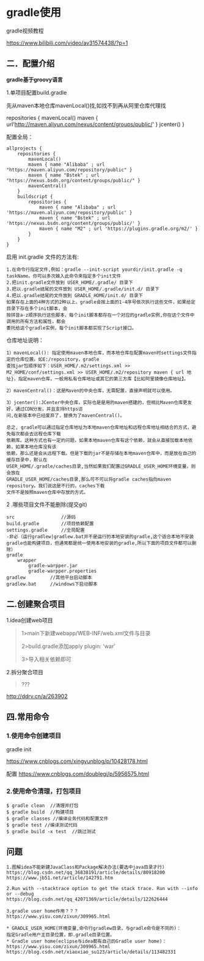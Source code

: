 # gradle使用

gradle视频教程 	

https://www.bilibili.com/video/av31574438/?p=1

## 二．配置介绍

**gradle基于groovy语言**

1.单项目配置build.gradle

先从maven本地仓库mavenLocal()找,如找不到再从阿里仓库代理找

repositories {
	mavenLocal()
	maven { url'http://maven.aliyun.com/nexus/content/groups/public/' }
	jcenter()
}

配置全局：

```
allprojects {
	repositories {
		mavenLocal() 
		maven { name "Alibaba" ; url "https://maven.aliyun.com/repository/public" } 
		maven { name "Bstek" ; url "https://nexus.bsdn.org/content/groups/public/" } 
		mavenCentral()
	}
	buildscript {
		repositories { 
			maven { name "Alibaba" ; url 'https://maven.aliyun.com/repository/public' } 
			maven { name "Bstek" ; url 'https://nexus.bsdn.org/content/groups/public/' } 
			maven { name "M2" ; url 'https://plugins.gradle.org/m2/' }
		}
	}
}
```

启用 init.gradle 文件的方法有:

```
1.在命令行指定文件,例如：gradle --init-script yourdir/init.gradle -q taskName。你可以多次输入此命令来指定多个init文件
2.把init.gradle文件放到 USER_HOME/.gradle/ 目录下
3.把以.gradle结尾的文件放到 USER_HOME/.gradle/init.d/ 目录下
4.把以.gradle结尾的文件放到 GRADLE_HOME/init.d/ 目录下
如果存在上面的4种方式的2种以上，gradle会按上面的1-4序号依次执行这些文件，如果给定目录下存在多个init脚本，会
按拼音a-z顺序执行这些脚本，每个init脚本都存在一个对应的gradle实例,你在这个文件中调用的所有方法和属性，都会
委托给这个gradle实例，每个init脚本都实现了Script接口。
```

仓库地址说明：

```
1）mavenLocal(): 指定使用maven本地仓库，而本地仓库在配置maven时settings文件指定的仓库位置。如E:/repository，gradle 
查找jar包顺序如下：USER_HOME/.m2/settings.xml >> M2_HOME/conf/settings.xml >> USER_HOME/.m2/repository maven { url 地址}，指定maven仓库，一般用私有仓库地址或其它的第三方库【比如阿里镜像仓库地址】。

2）mavenCentral()：这是Maven的中央仓库，无需配置，直接声明就可以使用。

3）jcenter():JCenter中央仓库，实际也是是用的maven搭建的，但相比Maven仓库更友好，通过CDN分发，并且支持https访
问,在新版本中已经废弃了，替换为了mavenCentral()。

总之, gradle可以通过指定仓库地址为本地maven仓库地址和远程仓库地址相结合的方式，避免每次都会去远程仓库下载
依赖库。这种方式也有一定的问题，如果本地maven仓库有这个依赖，就会从直接加载本地依赖，如果本地仓库没有该
依赖，那么还是会从远程下载。但是下载的jar不是存储在本地maven仓库中，而是放在自己的缓存目录中，默认在
USER_HOME/.gradle/caches目录,当然如果我们配置过GRADLE_USER_HOME环境变量，则会放在
GRADLE_USER_HOME/caches目录,那么可不可以将gradle caches指向maven repository。我们说这是不行的，caches下载
文件不是按照maven仓库中存放的方式。
```



2 .哪些项目文件不能删除(提交git)

```
src					//源码
build.gradle		//项目依赖配置
settings.gradle		//全局配置
-非必（运行gradlew|gradlew.bat并不是运行的本地安装的gradle,这个适合本地不安装gradle也能构建项目，但通常都是统一使用本地安装的gradle,所以下面的项目文件都可以删除）
gradle
	wrapper
		gradle-warpper.jar
		gradle-warpper.properties
gradlew			//其他平台启动脚本
gradlew.bat		//windows下启动脚本
```

## 二.创建聚合项目

1.idea创建web项目

>1>main下新建webapp/WEB-INF/web.xml文件与目录
>
>2>build.gradle添加apply plugin: 'war'
>
>3>导入相关依赖即可

2.拆分聚合项目

> ???

http://ddrv.cn/a/263902

## 四.常用命令

### 1.使用命令创建项目

gradle init 	

https://www.cnblogs.com/xingyunblog/p/10428178.html  

配置 https://www.cnblogs.com/doublegi/p/5956575.html

### 2.使用命令清理，打包项目

```
$ gradle clean 	//清理并打包
$ gradle build 	//构建项目
$ gradle classes //编译业务代码和配置文件
$ gradle test //编译测试代码
$ gradle build -x test	//跳过测试 
```

## 问题
```
1.图解idea不能新建JavaClass和Package解决办法(要选中java目录才行)
https://blog.csdn.net/qq_36838191/article/details/80918200
https://www.jb51.net/article/142791.htm

2.Run with --stacktrace option to get the stack trace. Run with --info or --debug
https://blog.csdn.net/qq_42071369/article/details/122626444

3.gradle user home作用？？？
https://www.yisu.com/zixun/309965.html

* GRADLE_USER_HOME(环境变量,命令行gradlew目录，与gradle命令是不同的)：
指定Gradle用户主目录位置，即.gradle目录位置。
* Gradle user home(eclipse与idea都有自己的Gradle user home)：
https://www.yisu.com/zixun/309965.html
https://blog.csdn.net/xiaoxiao_su123/article/details/113482331
```